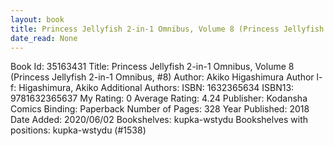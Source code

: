 ```yaml
---
layout: book
title: Princess Jellyfish 2-in-1 Omnibus, Volume 8 (Princess Jellyfish 2-in-1 Omnibus,  no. 8)
date_read: None
---
```


Book Id: 35163431
Title: Princess Jellyfish 2-in-1 Omnibus, Volume 8 (Princess Jellyfish 2-in-1 Omnibus, #8)
Author: Akiko Higashimura
Author l-f: Higashimura, Akiko
Additional Authors: 
ISBN: 1632365634
ISBN13: 9781632365637
My Rating: 0
Average Rating: 4.24
Publisher: Kodansha Comics
Binding: Paperback
Number of Pages: 328
Year Published: 2018
Date Added: 2020/06/02
Bookshelves: kupka-wstydu
Bookshelves with positions: kupka-wstydu (#1538)

